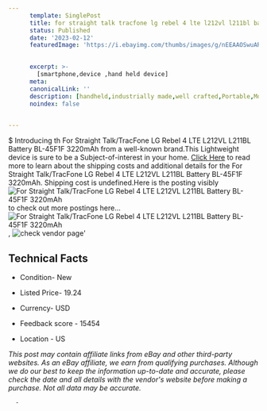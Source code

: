 ```yaml
---
      template: SinglePost
      title: for straight talk tracfone lg rebel 4 lte l212vl l211bl battery bl 45f1f 3220mah
      status: Published
      date: '2023-02-12'
      featuredImage: 'https://i.ebayimg.com/thumbs/images/g/nEEAAOSwuARippyO/s-l225.jpg'
       

      excerpt: >-
        [smartphone,device ,hand held device]
      meta:
      canonicalLink: ''
      description: [handheld,industrially made,well crafted,Portable,Mobile,Compact,Convenient,Lightweight,Maneuverable,Man-portable,Miniature,Carriable,Hand-held,Light,Holdable,Transportable,Mobile device,Pocket-sized,On-the-go,Wireless,Cordless,Compact size,Convenient size, smartphone,device ,hand held device]
      noindex: false
      

---
```

$
      Introducing th For Straight Talk/TracFone LG Rebel 4 LTE L212VL L211BL Battery BL-45F1F 3220mAh from a well-known brand.This Lightweight device  is sure to be a Subject-of-interest in your home. [Click Here](https://www.ebay.com/itm/184065676379?hash=item2adb2b545b%3Ag%3AnEEAAOSwuARippyO&mkevt=1&mkcid=1&mkrid=711-53200-19255-0&campid=%253CePNCampaignId%253E&customid=%253CreferenceId%253E&toolid=10049) to read more to learn about the shipping costs and additional details for the For Straight Talk/TracFone LG Rebel 4 LTE L212VL L211BL Battery BL-45F1F 3220mAh. Shipping cost is undefined.Here is the posting visibly ![For Straight Talk/TracFone LG Rebel 4 LTE L212VL L211BL Battery BL-45F1F 3220mAh](https://i.ebayimg.com/thumbs/images/g/nEEAAOSwuARippyO/s-l225.jpg) to check out more postings here... ![For Straight Talk/TracFone LG Rebel 4 LTE L212VL L211BL Battery BL-45F1F 3220mAh](https://i.ebayimg.com/images/g/nEEAAOSwuARippyO/s-l1200.jpg), ![check vendor page]()'

      

 ## Technical Facts 



     
      

 - Condition- New 


      

 - Listed Price- 19.24 


      

 - Currency- USD 


      

 - Feedback score - 15454 


      

 - Location - US 


      
      

 *_This post may contain affiliate links from eBay and other third-party websites. As an eBay affiliate, we earn from qualifying purchases. Although we do our best to keep the information up-to-date and accurate, please check the date and all details with the vendor's website before making a purchase. Not all data may be accurate._*




      -
